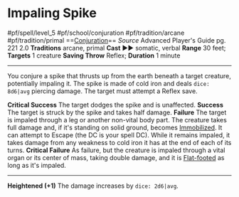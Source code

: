 # Impaling Spike
#pf/spell/level_5 #pf/school/conjuration #pf/tradition/arcane #pf/tradition/primal
==[Conjuration](../../../Traits/Conjuration.md)==
*Source* Advanced Player's Guide pg. 221 2.0
**Traditions** arcane, primal
**Cast** ►► somatic, verbal
**Range** 30 feet; **Targets** 1 creature
**Saving Throw** Reflex; **Duration** 1 minute

---
You conjure a spike that thrusts up from the earth beneath a target creature, potentially impaling it. The spike is made of cold iron and deals `dice: 8d6|avg` piercing damage. The target must attempt a Reflex save.

**Critical Success** The target dodges the spike and is unaffected.
**Success** The target is struck by the spike and takes half damage.
**Failure** The target is impaled through a leg or another non-vital body part. The creature takes full damage and, if it's standing on solid ground, becomes [Immobilized](../../../Conditions/Immobilized.md). It can attempt to Escape (the DC is your spell DC). While it remains impaled, it takes damage from any weakness to cold iron it has at the end of each of its turns.
**Critical Failure** As failure, but the creature is impaled through a vital organ or its center of mass, taking double damage, and it is [Flat-footed](../../../Conditions/Flat-footed.md) as long as it's impaled.

<hr>

**Heightened (+1)** The damage increases by `dice: 2d6|avg`.